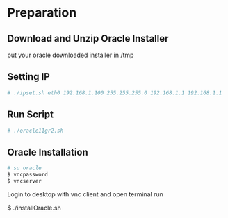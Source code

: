 # Preparation

## Download and Unzip Oracle Installer
put your oracle downloaded installer in /tmp

## Setting IP
```sh
# ./ipset.sh eth0 192.168.1.100 255.255.255.0 192.168.1.1 192.168.1.1
```

## Run Script

```sh
# ./oracle11gr2.sh
```

## Oracle Installation
```sh
# su oracle
$ vncpassword
$ vncserver
```
Login to desktop with vnc client and open terminal run 

$ ./installOracle.sh